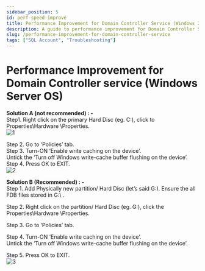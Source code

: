 ```yaml
---
sidebar_position: 5
id: perf-speed-improve
title: Performance Improvement for Domain Controller Service (Windows 2012 Server OS) 
description: A guide to performance improvement for Domain Controller Service (Windows Server OS) for SQL Account
slug: /performance-improvement-for-domain-controller-service
tags: ["SQL Account", "Troubleshooting"]
---
```


# Performance Improvement for Domain Controller service (Windows Server OS) 

**Solution A (not recommended) : -**   
Step1. Right click on the primary Hard Disc (eg. C:\), click to Properties\Hardware \Properties.   
   ![1](/img/troubleshooting/perf-speed-improve/1.png)

Step 2. Go to ‘Policies’ tab.   
Step 3. Turn-ON ‘Enable write caching on the device’.   
 Untick the ‘Turn off Windows write-cache buffer flushing on the device’.   
Step 4. Press OK to EXIT.    
   ![2](/img/troubleshooting/perf-speed-improve/2.png)    
  
**Solution B (Recommended) : -**      
   Step 1. Add Physically new partition/ Hard Disc (let’s said G:\). Ensure the all FDB files stored in G:\ .     

   Step 2. Right click on the partition/ Hard Disc (eg. G:\), click the Properties\Hardware \Properties.       

   Step 3. Go to ‘Policies’ tab.       

   Step 4. Turn-ON ‘Enable write caching on the device’.   
            Untick the ‘Turn off Windows write-cache buffer flushing on the device’.     

   Step 5. Press OK to EXIT.   
   ![3](/img/troubleshooting/perf-speed-improve/3.png)     

   
 